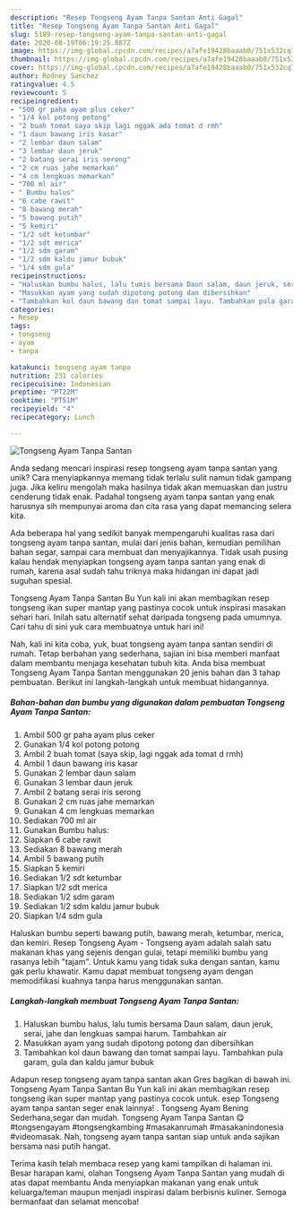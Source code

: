 ```yaml
---
description: "Resep Tongseng Ayam Tanpa Santan Anti Gagal"
title: "Resep Tongseng Ayam Tanpa Santan Anti Gagal"
slug: 5189-resep-tongseng-ayam-tanpa-santan-anti-gagal
date: 2020-08-19T06:19:25.887Z
image: https://img-global.cpcdn.com/recipes/a7afe19428baaab0/751x532cq70/tongseng-ayam-tanpa-santan-foto-resep-utama.jpg
thumbnail: https://img-global.cpcdn.com/recipes/a7afe19428baaab0/751x532cq70/tongseng-ayam-tanpa-santan-foto-resep-utama.jpg
cover: https://img-global.cpcdn.com/recipes/a7afe19428baaab0/751x532cq70/tongseng-ayam-tanpa-santan-foto-resep-utama.jpg
author: Rodney Sanchez
ratingvalue: 4.5
reviewcount: 5
recipeingredient:
- "500 gr paha ayam plus ceker"
- "1/4 kol potong potong"
- "2 buah tomat saya skip lagi nggak ada tomat d rmh"
- "1 daun bawang iris kasar"
- "2 lembar daun salam"
- "3 lembar daun jeruk"
- "2 batang serai iris serong"
- "2 cm ruas jahe memarkan"
- "4 cm lengkuas memarkan"
- "700 ml air"
- " Bumbu halus"
- "6 cabe rawit"
- "8 bawang merah"
- "5 bawang putih"
- "5 kemiri"
- "1/2 sdt ketumbar"
- "1/2 sdt merica"
- "1/2 sdm garam"
- "1/2 sdm kaldu jamur bubuk"
- "1/4 sdm gula"
recipeinstructions:
- "Haluskan bumbu halus, lalu tumis bersama Daun salam, daun jeruk, serai, jahe dan lengkuas sampai harum. Tambahkan air"
- "Masukkan ayam yang sudah dipotong potong dan dibersihkan"
- "Tambahkan kol daun bawang dan tomat sampai layu. Tambahkan pula garam, gula dan kaldu jamur bubuk"
categories:
- Resep
tags:
- tongseng
- ayam
- tanpa

katakunci: tongseng ayam tanpa 
nutrition: 231 calories
recipecuisine: Indonesian
preptime: "PT22M"
cooktime: "PT51M"
recipeyield: "4"
recipecategory: Lunch

---
```



![Tongseng Ayam Tanpa Santan](https://img-global.cpcdn.com/recipes/a7afe19428baaab0/751x532cq70/tongseng-ayam-tanpa-santan-foto-resep-utama.jpg)

Anda sedang mencari inspirasi resep tongseng ayam tanpa santan yang unik? Cara menyiapkannya memang tidak terlalu sulit namun tidak gampang juga. Jika keliru mengolah maka hasilnya tidak akan memuaskan dan justru cenderung tidak enak. Padahal tongseng ayam tanpa santan yang enak harusnya sih mempunyai aroma dan cita rasa yang dapat memancing selera kita.

Ada beberapa hal yang sedikit banyak mempengaruhi kualitas rasa dari tongseng ayam tanpa santan, mulai dari jenis bahan, kemudian pemilihan bahan segar, sampai cara membuat dan menyajikannya. Tidak usah pusing kalau hendak menyiapkan tongseng ayam tanpa santan yang enak di rumah, karena asal sudah tahu triknya maka hidangan ini dapat jadi suguhan spesial.

Tongseng Ayam Tanpa Santan Bu Yun kali ini akan membagikan resep tongseng ikan super mantap yang pastinya cocok untuk inspirasi masakan sehari hari. Inilah satu alternatif sehat daripada tongseng pada umumnya. Cari tahu di sini yuk cara membuatnya untuk hari ini!


Nah, kali ini kita coba, yuk, buat tongseng ayam tanpa santan sendiri di rumah. Tetap berbahan yang sederhana, sajian ini bisa memberi manfaat dalam membantu menjaga kesehatan tubuh kita. Anda bisa membuat Tongseng Ayam Tanpa Santan menggunakan 20 jenis bahan dan 3 tahap pembuatan. Berikut ini langkah-langkah untuk membuat hidangannya.

<!--inarticleads1-->

##### Bahan-bahan dan bumbu yang digunakan dalam pembuatan Tongseng Ayam Tanpa Santan:

1. Ambil 500 gr paha ayam plus ceker
1. Gunakan 1/4 kol potong potong
1. Ambil 2 buah tomat (saya skip, lagi nggak ada tomat d rmh)
1. Ambil 1 daun bawang iris kasar
1. Gunakan 2 lembar daun salam
1. Gunakan 3 lembar daun jeruk
1. Ambil 2 batang serai iris serong
1. Gunakan 2 cm ruas jahe memarkan
1. Gunakan 4 cm lengkuas memarkan
1. Sediakan 700 ml air
1. Gunakan  Bumbu halus:
1. Siapkan 6 cabe rawit
1. Sediakan 8 bawang merah
1. Ambil 5 bawang putih
1. Siapkan 5 kemiri
1. Sediakan 1/2 sdt ketumbar
1. Siapkan 1/2 sdt merica
1. Sediakan 1/2 sdm garam
1. Sediakan 1/2 sdm kaldu jamur bubuk
1. Siapkan 1/4 sdm gula


Haluskan bumbu seperti bawang putih, bawang merah, ketumbar, merica, dan kemiri. Resep Tongseng Ayam - Tongseng ayam adalah salah satu makanan khas yang sejenis dengan gulai, tetapi memiliki bumbu yang rasanya lebih &#34;tajam&#34;. Untuk kamu yang tidak suka dengan santan, kamu gak perlu khawatir. Kamu dapat membuat tongseng ayam dengan memodifikasi kuahnya tanpa harus menggunakan santan. 

<!--inarticleads2-->

##### Langkah-langkah membuat Tongseng Ayam Tanpa Santan:

1. Haluskan bumbu halus, lalu tumis bersama Daun salam, daun jeruk, serai, jahe dan lengkuas sampai harum. Tambahkan air
1. Masukkan ayam yang sudah dipotong potong dan dibersihkan
1. Tambahkan kol daun bawang dan tomat sampai layu. Tambahkan pula garam, gula dan kaldu jamur bubuk


Adapun resep tongseng ayam tanpa santan akan Gres bagikan di bawah ini. Tongseng Ayam Tanpa Santan Bu Yun kali ini akan membagikan resep tongseng ikan super mantap yang pastinya cocok untuk. esep Tongseng ayam tanpa santan seger enak lainnya! . Tongseng Ayam Bening Sederhana,segar dan mudah. Tongseng Ayam Tanpa Santan 😋 #tongsengayam #tongsengkambing #masakanrumah #masakanindonesia #videomasak. Nah, tongseng ayam tanpa santan siap untuk anda sajikan bersama nasi putih hangat. 

Terima kasih telah membaca resep yang kami tampilkan di halaman ini. Besar harapan kami, olahan Tongseng Ayam Tanpa Santan yang mudah di atas dapat membantu Anda menyiapkan makanan yang enak untuk keluarga/teman maupun menjadi inspirasi dalam berbisnis kuliner. Semoga bermanfaat dan selamat mencoba!
